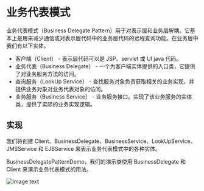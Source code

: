 # 业务代表模式
业务代表模式（Business Delegate Pattern）用于对表示层和业务层解耦。它基本上是用来减少通信或对表示层代码中的业务层代码的远程查询功能。在业务层中我们有以下实体。

- 客户端（Client） - 表示层代码可以是 JSP、servlet 或 UI java 代码。
- 业务代表（Business Delegate） - 一个为客户端实体提供的入口类，它提供了对业务服务方法的访问。
- 查询服务（LookUp Service） - 查找服务对象负责获取相关的业务实现，并提供业务对象对业务代表对象的访问。
- 业务服务（Business Service） - 业务服务接口。实现了该业务服务的实体类，提供了实际的业务实现逻辑。

## 实现
我们将创建 Client、BusinessDelegate、BusinessService、LookUpService、JMSService 和 EJBService 来表示业务代表模式中的各种实体。

BusinessDelegatePatternDemo，我们的演示类使用 BusinessDelegate 和 Client 来演示业务代表模式的用法。

![Image text](https://github.com/yuanhaoz/jian_zhi_offer/blob/branch-dp/src/chapter_dp/javaee/business/business_delegate_pattern_uml_diagram2.jpg)